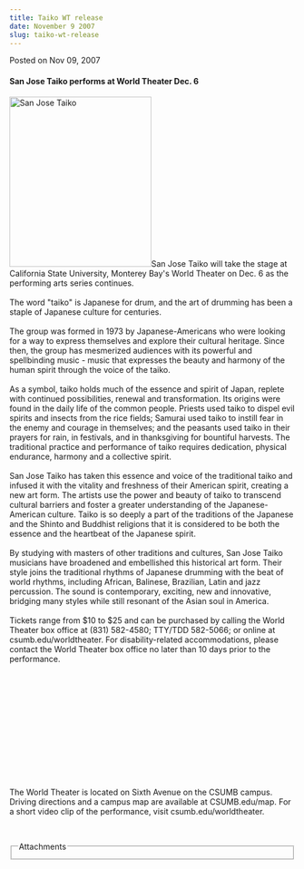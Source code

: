 ```yaml
---
title: Taiko WT release
date: November 9 2007
slug: taiko-wt-release
---
```


 



<span class="date">Posted on Nov 09, 2007    </span>
<h4>San Jose Taiko performs at World Theater Dec. 6</h4>
<p><img style="width:250px; height:300px" alt="San Jose Taiko" src="https://news.csumb.edu/sites/default/files/65/igx_migrate/images/zzzzzzzzz%20san%20jose%20taiko%20dums.bmp">San
Jose Taiko will take the stage at California State University,
Monterey Bay&apos;s World Theater on Dec. 6 as the performing arts
series continues.<br>
<br>
The word &quot;taiko&quot; is Japanese for drum, and the art of drumming has
been a staple of Japanese culture for centuries.<br>
<br>
The group was formed in 1973 by Japanese-Americans who were looking
for a way to express themselves and explore their cultural
heritage. Since then, the group has mesmerized audiences with its
powerful and spellbinding music - music that expresses the beauty
and harmony of the human spirit through the voice of the
taiko.<br>
<br>
As a symbol, taiko holds much of the essence and spirit of Japan,
replete with continued possibilities, renewal and transformation.
Its origins were found in the daily life of the common people.
Priests used taiko to dispel evil spirits and insects from the rice
fields; Samurai used taiko to instill fear in the enemy and courage
in themselves; and the peasants used taiko in their prayers for
rain, in festivals, and in thanksgiving for bountiful harvests. The
traditional practice and performance of taiko requires dedication,
physical endurance, harmony and a collective spirit.<br>
<br>
San Jose Taiko has taken this essence and voice of the traditional
taiko and infused it with the vitality and freshness of their
American spirit, creating a new art form. The artists use the power
and beauty of taiko to transcend cultural barriers and foster a
greater understanding of the Japanese-American culture. Taiko is so
deeply a part of the traditions of the Japanese and the Shinto and
Buddhist religions that it is considered to be both the essence and
the heartbeat of the Japanese spirit.<br>
<br>
By studying with masters of other traditions and cultures, San Jose
Taiko musicians have broadened and embellished this historical art
form. Their style joins the traditional rhythms of Japanese
drumming with the beat of world rhythms, including African,
Balinese, Brazilian, Latin and jazz percussion. The sound is
contemporary, exciting, new and innovative, bridging many styles
while still resonant of the Asian soul in America.<br>
<br>
Tickets range from $10 to $25 and can be purchased by calling the
World Theater box office at (831) 582-4580; TTY/TDD 582-5066; or
online at csumb.edu/worldtheater. For disability-related
accommodations, please contact the World Theater box office no
later than 10 days prior to the performance.</br></br></br></br></br></br></br></br></br></br></br></br></img></p>
<p><br>
The World Theater is located on Sixth Avenue on the CSUMB campus.
Driving directions and a campus map are available at CSUMB.edu/map.
For a short video clip of the performance, visit
csumb.edu/worldtheater.</br></p>
<p><br/></p>
<fieldset class="fieldgroup group-attachments">
<legend>Attachments</legend>
<div class="field field-type-emvideo field-field-attach-video">
<div class="field-items">
<div class="field-item odd">
<div class="emvideo emvideo-video emvideo-"/>
</div>
</div>
</div>
</fieldset>





 
